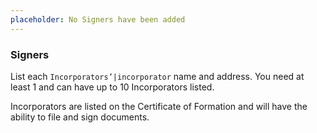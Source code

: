 ```yaml
---
placeholder: No Signers have been added
---
```


### Signers

List each `Incorporators’|incorporator` name and address. You need at least 1 and can have up to 10 Incorporators listed.

Incorporators are listed on the Certificate of Formation and will have the ability to file and sign documents.
